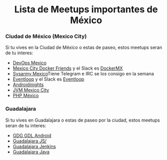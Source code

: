 <center><h1>Lista de Meetups importantes de México</h1></center>
<h3>Ciudad de México (Mexico City)</h3>
<p>Si tu vives en la Ciudad de México o estas de paseo, estos meetups seran de tu interes:</p>
<ul>
<li><a href="https://www.meetup.com/es-ES/DevOps-Mexico/">DevOps Mexico</a></li>
<li><a href="https://www.meetup.com/es-ES/Mexico-City-Docker-friends/">Mexico City Docker Friends</a> y el Slack es <a href="https://dockermx-slack.herokuapp.com/">DockerMX</a></li>
<li><a href="https://www.meetup.com/es-ES/Sysarmy-Mexico/">Sysarmy Mexico</a>Tiene Telegram e IRC se los consigo en la semana</li>
<li><a href="https://www.meetup.com/es-ES/eventloop/">Eventloop</a> y el Slack es <a href="http://chat.javascriptmx.com">Eventloop</a></li>
<li><a href="https://www.meetup.com/es-ES/Androidinights/">Androidinights</a></li>
<li><a href="https://www.meetup.com/es-ES/jvm-mx/">JVM Mexico City</a></li>
<li><a href="https://phpmexico.mx/">PHP México</a></li>
</ul>

<h3>Guadalajara</h3>
<p>Si tu vives en Guadalajara o estas de paseo por la ciudad, estos meetups seran de tu interes:</p>
<ul>
<li><a href="https://www.meetup.com/es-ES/GDG-GDL-Android/">GDG GDL Android</a></li>
<li><a href="https://www.meetup.com/es-ES/Guadalajara-JS/">Guadalajara JS/</a></li>
<li><a href="https://www.meetup.com/es-ES/Guadalajara-Jenkins-Area-Meetup/">Guadalajara Jenkins</a></li>
<li><a href="https://www.meetup.com/es-ES/gdljug/">Guadalajara Java</a></li>
</ul>
